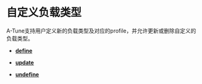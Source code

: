 # 自定义负载类型<a name="ZH-CN_TOPIC_0214607045"></a>

A-Tune支持用户定义新的负载类型及对应的profile，并允许更新或删除自定义的负载类型。

-   **[define](define.md)**  

-   **[update](update.md)**  

-   **[undefine](undefine.md)**  


